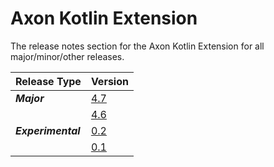 # Axon Kotlin Extension

The release notes section for the Axon Kotlin Extension for all major/minor/other releases.

| Release Type       | Version                                              |
|:-------------------|:-----------------------------------------------------|
| _**Major**_        | [4.7](rn-kotlin-experimental-releases.md#release-47) |
|                    | [4.6](rn-kotlin-experimental-releases.md#release-46) |
| _**Experimental**_ | [0.2](rn-kotlin-experimental-releases.md#release-02) |
|                    | [0.1](rn-kotlin-experimental-releases.md#release-01) |
